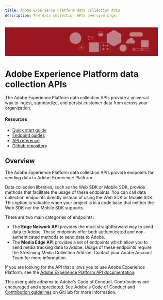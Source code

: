 ```yaml
---
title: Adobe Experience Platform data collection APIs
description: The data collection APIs overview page.
---
```


<Hero slots="image, heading, text" background="rgb(154, 23, 34)"/>

![Hero image](assets/platform-hero.png)

# Adobe Experience Platform data collection APIs

The Adobe Experience Platform data collection APIs provide a universal way to ingest, standardize, and persist customer data from across your organization.

<Resources slots="heading, links"/>

#### Resources

* [Quick start guide](getting-started/index.md)
* [Endpoint guides](endpoints/index.md)
* [API reference](api/index.md)
* [Github repository](https://github.com/AdobeDocs/data-collection-apis)

## Overview

The Adobe Experience Platform data collection APIs provide endpoints for sending data to Adobe Experience Platform.

Data collection libraries, such as the Web SDK or Mobile SDK, provide methods that facilitate the usage of these endpoints. You can call data collection endpoints directly instead of using the Web SDK or Mobile SDK. This option is valuable when your project is in a code base that neither the Web SDK nor the Mobile SDK supports.

There are two main categories of endpoints:

* The **Edge Network API** provides the most straightforward way to send data to Adobe. These endpoints offer both authenticated and non-authenticated methods to send data to Adobe.
* The **Media Edge API** provides a set of endpoints which allow you to send media tracking data to Adobe. Usage of these endpoints require the Streaming Media Collection Add-on. Contact your Adobe Account Team for more information.

If you are looking for the API that allows you to use Adobe Experience Platform, see the [Adobe Experience Platform API documentation](https://developer.adobe.com/experience-platform-apis/).

This user guide adheres to Adobe's Code of Conduct. Contributions are encouraged and appreciated. See Adobe's [Code of Conduct](https://github.com/AdobeDocs/analytics-2.0-apis/blob/main/CODE_OF_CONDUCT.md) and [Contribution guidelines](https://github.com/AdobeDocs/analytics-2.0-apis/blob/main/.github/CONTRIBUTING.md) on GitHub for more information.
